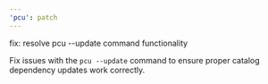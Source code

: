 ```yaml
---
'pcu': patch
---
```


fix: resolve pcu --update command functionality

Fix issues with the `pcu --update` command to ensure proper catalog dependency
updates work correctly.
